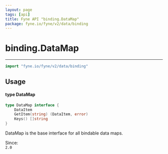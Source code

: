 ```yaml
---
layout: page
tags: [api]
title: Fyne API "binding.DataMap"
package: fyne.io/fyne/v2/data/binding
---
```


# binding.DataMap
---
```go
import "fyne.io/fyne/v2/data/binding"
```

## Usage

#### type DataMap

```go
type DataMap interface {
	DataItem
	GetItem(string) (DataItem, error)
	Keys() []string
}
```

DataMap is the base interface for all bindable data maps.


<div class="since">Since: <code>
2.0</code></div>
